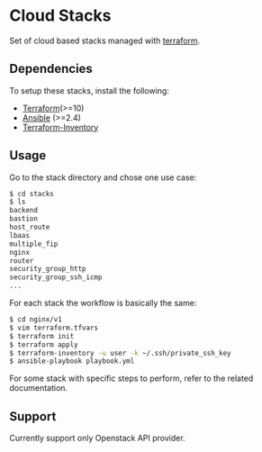 # Cloud Stacks
Set of cloud based stacks managed with [terraform](https://www.terraform.io/).

## Dependencies
To setup these stacks, install the following:
* [Terraform](https://www.terraform.io/)(>=10)
* [Ansible](https://www.ansible.com/) (>=2.4)
* [Terraform-Inventory](https://github.com/rasta-rocket/terraform-inventory)

## Usage
Go to the stack directory and chose one use case:

```sh
$ cd stacks
$ ls
backend
bastion
host_route
lbaas
multiple_fip
nginx
router
security_group_http
security_group_ssh_icmp
...

```

For each stack the workflow is basically the same:

```sh
$ cd nginx/v1
$ vim terraform.tfvars
$ terraform init
$ terraform apply
$ terraform-inventory -u user -k ~/.ssh/private_ssh_key
$ ansible-playbook playbook.yml
```

For some stack with specific steps to perform, refer to the related documentation.

## Support
Currently support only Openstack API provider.
